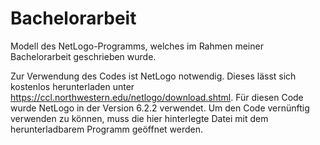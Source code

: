 # Bachelorarbeit
Modell des NetLogo-Programms, welches im Rahmen meiner Bachelorarbeit geschrieben wurde. 

Zur Verwendung des Codes ist NetLogo notwendig. Dieses lässt sich kostenlos herunterladen unter https://ccl.northwestern.edu/netlogo/download.shtml.
Für diesen Code wurde NetLogo in der Version 6.2.2 verwendet. Um den Code vernünftig verwenden zu können, muss die hier hinterlegte Datei mit dem herunterladbarem Programm geöffnet werden.
